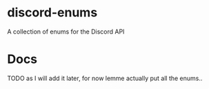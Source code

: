 # discord-enums
A collection of enums for the Discord API

# Docs
TODO as I will add it later, for now lemme actually put all the enums..
